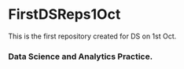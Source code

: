 # FirstDSReps1Oct
This is the first repository created for DS on 1st Oct.


### Data Science and Analytics Practice.
